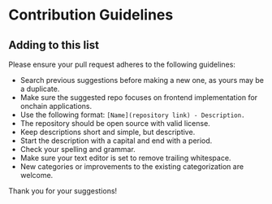 # Contribution Guidelines

## Adding to this list

Please ensure your pull request adheres to the following guidelines:

- Search previous suggestions before making a new one, as yours may be a duplicate.
- Make sure the suggested repo focuses on frontend implementation for onchain applications.
- Use the following format: `[Name](repository link) - Description.`
- The repository should be open source with valid license.
- Keep descriptions short and simple, but descriptive.
- Start the description with a capital and end with a period.
- Check your spelling and grammar.
- Make sure your text editor is set to remove trailing whitespace.
- New categories or improvements to the existing categorization are welcome.

Thank you for your suggestions!